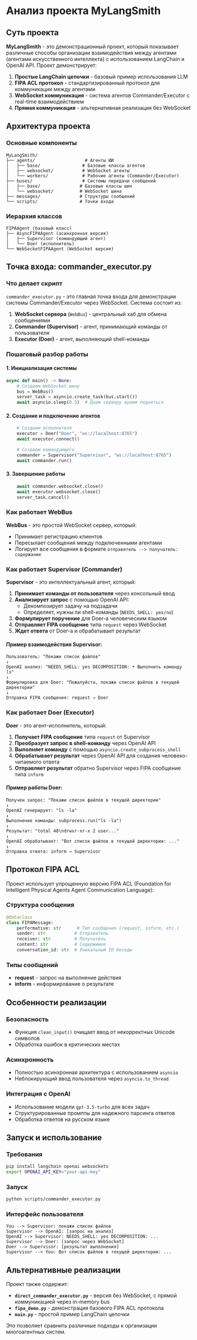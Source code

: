 # Анализ проекта MyLangSmith

## Суть проекта

**MyLangSmith** - это демонстрационный проект, который показывает различные способы организации взаимодействия между агентами (агентами искусственного интеллекта) с использованием LangChain и OpenAI API. Проект демонстрирует:

1. **Простые LangChain цепочки** - базовый пример использования LLM
2. **FIPA ACL протокол** - стандартизированный протокол для коммуникации между агентами
3. **WebSocket коммуникация** - система агентов Commander/Executor с real-time взаимодействием
4. **Прямая коммуникация** - альтернативная реализация без WebSocket

## Архитектура проекта

### Основные компоненты

```
MyLangSmith/
├── agents/                   # Агенты ИИ
│   ├── base/                # Базовые классы агентов
│   ├── websocket/           # WebSocket агенты
│   └── workers/             # Рабочие агенты (Commander/Executor)
├── buses/                   # Системы передачи сообщений
│   ├── base/               # Базовые классы шин
│   └── websocket/          # WebSocket шина
├── messages/               # Структуры сообщений
└── scripts/                # Точки входа
```

### Иерархия классов

```
FIPAAgent (базовый класс)
├── AsyncFIPAAgent (асинхронная версия)
│   ├── Supervisor (командующий агент)
│   └── Doer (исполнитель)
└── WebSocketFIPAAgent (WebSocket версия)
```

## Точка входа: commander_executor.py

### Что делает скрипт

`commander_executor.py` - это главная точка входа для демонстрации системы Commander/Executor через WebSocket. Система состоит из:

1. **WebSocket сервера** (`WebBus`) - центральный хаб для обмена сообщениями
2. **Commander (Supervisor)** - агент, принимающий команды от пользователя
3. **Executor (Doer)** - агент, выполняющий shell-команды

### Пошаговый разбор работы

#### 1. Инициализация системы
```python
async def main() -> None:
    # Создаем WebSocket шину
    bus = WebBus()
    server_task = asyncio.create_task(bus.start())
    await asyncio.sleep(0.5)  # Даем серверу время подняться
```

#### 2. Создание и подключение агентов
```python
    # Создаем исполнителя
    executor = Doer("Doer", "ws://localhost:8765")
    await executor.connect()

    # Создаем командующего
    commander = Supervisor("Supervisor", "ws://localhost:8765")
    await commander.run()
```

#### 3. Завершение работы
```python
    await commander.websocket.close()
    await executor.websocket.close()
    server_task.cancel()
```

### Как работает WebBus

**WebBus** - это простой WebSocket сервер, который:
- Принимает регистрацию клиентов
- Пересылает сообщения между подключенными агентами
- Логирует все сообщения в формате `отправитель --> получатель: содержание`

### Как работает Supervisor (Commander)

**Supervisor** - это интеллектуальный агент, который:

1. **Принимает команды от пользователя** через консольный ввод
2. **Анализирует запрос** с помощью OpenAI API:
   - Декомпозирует задачу на подзадачи
   - Определяет, нужны ли shell-команды (`NEEDS_SHELL: yes/no`)
3. **Формулирует поручение** для Doer-а человеческим языком
4. **Отправляет FIPA сообщение** типа `request` через WebSocket
5. **Ждет ответа** от Doer-а и обрабатывает результат

#### Пример взаимодействия Supervisor:
```
Пользователь: "Покажи список файлов"
↓
OpenAI анализ: "NEEDS_SHELL: yes DECOMPOSITION: • Выполнить команду ls"
↓
Формулировка для Doer: "Пожалуйста, покажи список файлов в текущей директории"
↓
Отправка FIPA сообщения: request → Doer
```

### Как работает Doer (Executor)

**Doer** - это агент-исполнитель, который:

1. **Получает FIPA сообщение** типа `request` от Supervisor
2. **Преобразует запрос в shell-команду** через OpenAI API
3. **Выполняет команду** с помощью `asyncio.create_subprocess_shell`
4. **Обрабатывает результат** через OpenAI API для создания человеко-читаемого ответа
5. **Отправляет результат** обратно Supervisor через FIPA сообщение типа `inform`

#### Пример работы Doer:
```
Получен запрос: "Покажи список файлов в текущей директории"
↓
OpenAI генерирует: "ls -la"
↓
Выполнение команды: subprocess.run("ls -la")
↓
Результат: "total 48\ndrwxr-xr-x 2 user..."
↓
OpenAI обрабатывает: "Вот список файлов в текущей директории: ..."
↓
Отправка ответа: inform → Supervisor
```

## Протокол FIPA ACL

Проект использует упрощенную версию FIPA ACL (Foundation for Intelligent Physical Agents Agent Communication Language):

### Структура сообщения
```python
@dataclass
class FIPAMessage:
    performative: str      # Тип сообщения (request, inform, etc.)
    sender: str           # Отправитель
    receiver: str         # Получатель
    content: str          # Содержимое
    conversation_id: str  # Уникальный ID беседы
```

### Типы сообщений
- **request** - запрос на выполнение действия
- **inform** - информирование о результате

## Особенности реализации

### Безопасность
- Функция `clean_input()` очищает ввод от некорректных Unicode символов
- Обработка ошибок в критических местах

### Асинхронность
- Полностью асинхронная архитектура с использованием `asyncio`
- Неблокирующий ввод пользователя через `asyncio.to_thread`

### Интеграция с OpenAI
- Использование модели `gpt-3.5-turbo` для всех задач
- Структурированные промпты для надежного парсинга ответов
- Обработка ответов на русском языке

## Запуск и использование

### Требования
```bash
pip install langchain openai websockets
export OPENAI_API_KEY="your-api-key"
```

### Запуск
```bash
python scripts/commander_executor.py
```

### Интерфейс пользователя
```
You --> Supervisor: покажи список файлов
Supervisor --> OpenAI: [запрос на анализ]
OpenAI --> Supervisor: NEEDS_SHELL: yes DECOMPOSITION: ...
Supervisor --> Doer: [запрос через WebSocket]
Doer --> Supervisor: [результат выполнения]
Supervisor --> You: Вот список файлов в текущей директории: ...
```

## Альтернативные реализации

Проект также содержит:
- **`direct_commander_executor.py`** - версия без WebSocket, с прямой коммуникацией через in-memory bus
- **`fipa_demo.py`** - демонстрация базового FIPA ACL протокола
- **`main.py`** - простой пример LangChain цепочки

Это позволяет сравнить различные подходы к организации многоагентных систем.